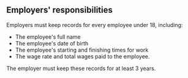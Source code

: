 ##  Employers' responsibilities

Employers must keep records for every employee under 18, including:

  * The employee's full name 
  * The employee's date of birth 
  * The employee's starting and finishing times for work 
  * The wage rate and total wages paid to the employee. 

The employer must keep these records for at least 3 years.
